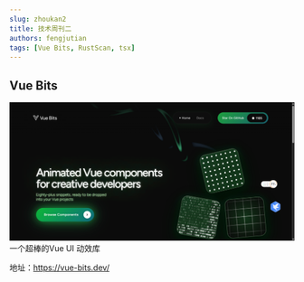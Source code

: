 ```yaml
---
slug: zhoukan2
title: 技术周刊二
authors: fengjutian
tags: [Vue Bits, RustScan, tsx]
---
```



## Vue Bits
![alt text](./static/imgs/vuebits.png)
一个超棒的Vue UI 动效库

地址：https://vue-bits.dev/